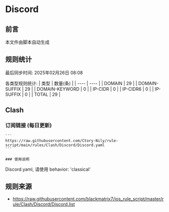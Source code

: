 # Discord

## 前言
本文件由脚本自动生成

## 规则统计
最后同步时间: 2025年02月26日 08:08

各类型规则统计:
| 类型 | 数量(条)  | 
| ---- | ----  |
| DOMAIN | 29 | 
| DOMAIN-SUFFIX | 29 | 
| DOMAIN-KEYWORD | 0 | 
| IP-CIDR | 0 | 
| IP-CIDR6 | 0 | 
| IP-SUFFIX | 0 | 
| TOTAL | 29 | 
## Clash 
### 订阅链接 (每日更新) 

    ```
    https://raw.githubusercontent.com/Ctory-Nily/rule-script/main/rules/Clash/Discord/Discord.yaml
    ``` 

    ### 使用说明 
Discord.yaml, 请使用 behavior: 'classical' 
## 规则来源 
- https://raw.githubusercontent.com/blackmatrix7/ios_rule_script/master/rule/Clash/Discord/Discord.list 
